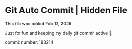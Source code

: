 # Git Auto Commit | Hidden File

This file was added Feb 12, 2025

Just for fun and keeping my daily git commit active 🤪

commit number: 183214

